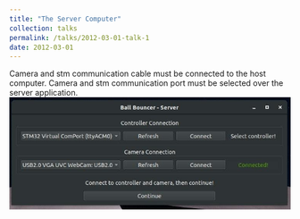```yaml
---
title: "The Server Computer"
collection: talks
permalink: /talks/2012-03-01-talk-1
date: 2012-03-01
---
```


Camera and stm communication cable must be connected to the host computer.
Camera and stm communication port must be selected over the server application.
<br>
![alt text](1.jpg "Title")
